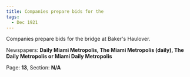 ```yaml
---  
title: Companies prepare bids for the  
tags:  
  - Dec 1921  
---  
```

  
Companies prepare bids for the bridge at Baker's Haulover.  
  
Newspapers: **Daily Miami Metropolis, The Miami Metropolis (daily), The Daily Metropolis or Miami Daily Metropolis**  
  
Page: **13**, Section: **N/A** 

